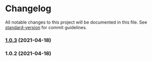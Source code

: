 # Changelog

All notable changes to this project will be documented in this file. See [standard-version](https://github.com/conventional-changelog/standard-version) for commit guidelines.

### [1.0.3](https://github.com/softden2005/test/compare/v1.0.2...v1.0.3) (2021-04-18)

### 1.0.2 (2021-04-18)
